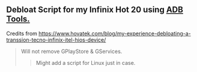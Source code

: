 ## Debloat Script for my Infinix Hot 20 using [ADB Tools.](https://developer.android.com/tools/adb)
Credits from https://www.hovatek.com/blog/my-experience-debloating-a-transsion-tecno-infinix-itel-hios-device/

> Will not remove GPlayStore & GServices.
>> Might add a script for Linux just in case.
